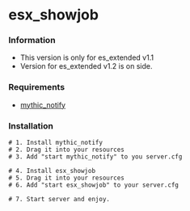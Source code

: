 # esx_showjob

### Information
- This version is only for es_extended v1.1
- Version for es_extended v1.2 is on side.

### Requirements
- [mythic_notify](https://github.com/ProsteMartin/mythic_notify)

### Installation
```
# 1. Install mythic_notify
# 2. Drag it into your resources
# 3. Add "start mythic_notify" to you server.cfg

# 4. Install esx_showjob
# 5. Drag it into your resources
# 6. Add "start esx_showjob" to your server.cfg

# 7. Start server and enjoy.
```
